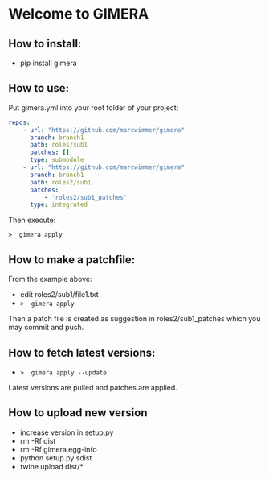 # Welcome to GIMERA


## How to install:

  * pip install gimera



## How to use:

Put gimera.yml into your root folder of your project:

```yaml
repos:
    - url: "https://github.com/marcwimmer/gimera"
      branch: branch1
      path: roles/sub1
      patches: []
      type: submodule
    - url: "https://github.com/marcwimmer/gimera"
      branch: branch1
      path: roles2/sub1
      patches: 
          - 'roles2/sub1_patches'
      type: integrated
```

Then execute:

`>  gimera apply`

## How to make a patchfile:

From the example above: 

  * edit roles2/sub1/file1.txt
  * `>  gimera apply`

Then a patch file is created as suggestion in roles2/sub1_patches which you may commit and push.

## How to fetch latest versions:

  * `>  gimera apply --update`

Latest versions are pulled and patches are applied.

## How to upload new version

  * increase version in setup.py
  * rm -Rf dist
  * rm -Rf gimera.egg-info
  * python setup.py sdist
  * twine upload dist/*